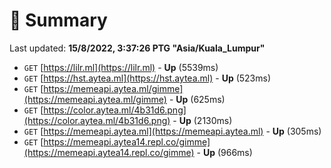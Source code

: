 # 📖 Summary
Last updated: **15/8/2022, 3:37:26 PTG "Asia/Kuala_Lumpur"**

- `GET` [https://lilr.ml](https://lilr.ml) - **Up** (5539ms)
- `GET` [https://hst.aytea.ml](https://hst.aytea.ml) - **Up** (523ms)
- `GET` [https://memeapi.aytea.ml/gimme](https://memeapi.aytea.ml/gimme) - **Up** (625ms)
- `GET` [https://color.aytea.ml/4b31d6.png](https://color.aytea.ml/4b31d6.png) - **Up** (2130ms)
- `GET` [https://memeapi.aytea.ml](https://memeapi.aytea.ml) - **Up** (305ms)
- `GET` [https://memeapi.aytea14.repl.co/gimme](https://memeapi.aytea14.repl.co/gimme) - **Up** (966ms)
